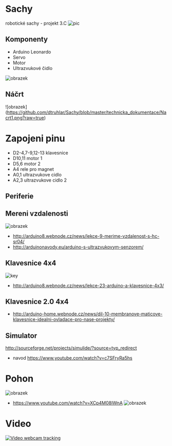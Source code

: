 ﻿# Sachy 
robotické sachy - projekt 3.C
![pic](http://modranka-sach.wbl.sk/0600-markob.gif)

## Komponenty

* Arduino Leonardo
* Servo
* Motor
* Ultrazvukové čidlo

![obrazek](http://www.arduino.cc/en/uploads/Main/ArduinoUnoSmd450px.jpg)

## Náčrt
![obrazek] (https://github.com/dtruhlar/Sachy/blob/master/technicka_dokumentace/Nacrt1.png?raw=true)


# Zapojeni pinu
 + D2-4,7-9,12-13 klavesnice
 + D10,11 motor 1
 + D5,6 motor 2
 + A4 rele pro magnet
 + A0,1 ultrazvukove cidlo
 + A2,3 ultrazvukove cidlo 2

## Periferie

## Mereni vzdalenosti
![obrazek](http://files.arduino8.webnode.cz/200000081-ec223ed343/F90JYNWH7UR7RCS.LARGE.jpg)
+ http://arduino8.webnode.cz/news/lekce-9-merime-vzdalenost-s-hc-sr04/
+ http://arduinonavody.eu/arduino-s-ultrazvukovym-senzorem/

## Klavesnice 4x4
![key](http://files.arduino8.webnode.cz/200000424-d2b67d6a29/unnamed.jpg)
 + http://arduino8.webnode.cz/news/lekce-23-arduino-a-klavesnice-4x3/		 

## Klavesnice 2.0  4x4
+ http://arduino-home.webnode.cz/news/dil-10-membranove-maticove-klavesnice-idealni-ovladace-pro-nase-projekty/

## Simulator
http://sourceforge.net/projects/simulide/?source=typ_redirect
+ navod https://www.youtube.com/watch?v=c7SFryRa5hs

# Pohon
![obrazek](http://artofcircuits.com/wp-content/uploads/2014/05/2-ch-relay-module-1.jpg)
+ https://www.youtube.com/watch?v=XCp4M08IWnA
![obrazek](http://www.upnito.sk/0/69farjeaqpvxb2ns5j4hdwme7rnwer8k.jpg)


# Video

[![Video webcam tracking](https://img.youtube.com/vi/0OXLMgZMjTo/0.jpg)](https://www.youtube.com/watch?v=0OXLMgZMjTo)
